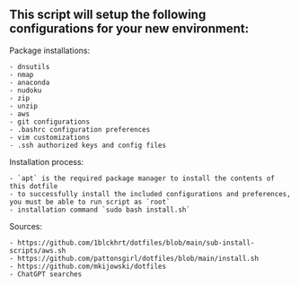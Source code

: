 ## This script will setup the following configurations for your new environment:  

Package installations:
```
- dnsutils
- nmap
- anaconda
- nudoku
- zip
- unzip
- aws
- git configurations
- .bashrc configuration preferences
- vim customizations
- .ssh authorized keys and config files
```  

Installation process:
```
- `apt` is the required package manager to install the contents of this dotfile
- to successfully install the included configurations and preferences, you must be able to run script as `root`
- installation command `sudo bash install.sh`
```  

Sources:
```
- https://github.com/1blckhrt/dotfiles/blob/main/sub-install-scripts/aws.sh
- https://github.com/pattonsgirl/dotfiles/blob/main/install.sh
- https://github.com/mkijowski/dotfiles
- ChatGPT searches
```  

